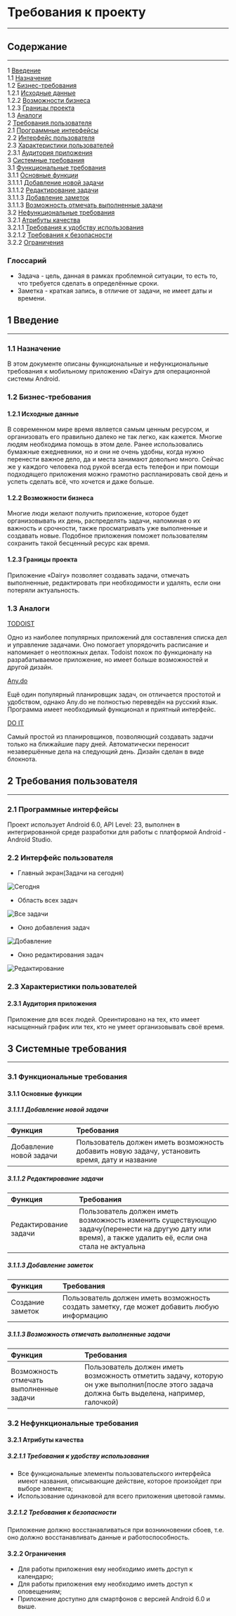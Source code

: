 # Требования к проекту  
---------------

## Содержание
--------------
1 [Введение](#Введение)  
1.1 [Назначение](#Назначение)  
1.2 [Бизнес-требования](#Бизнес)  
1.2.1 [Исходные данные](#Исходные)  
1.2.2 [Возможности бизнеса](#Возможности)  
1.2.3 [Границы проекта](#Границы)  
1.3 [Аналоги](#Аналоги)  
2 [Требования пользователя](#Требования)  
2.1 [Программные интерфейсы](#Программные)  
2.2 [Интерфейс пользователя](#Интерфейс)  
2.3 [Характеристики пользователей](#Характеристики)  
2.3.1 [Аудитория приложения](#Аудитория)  
3 [Системные требования](#Системные)  
3.1 [Функциональные требования](#Функциональные)  
3.1.1 [Основные функции](#Основные)  
3.1.1.1 [Добавление новой задачи](#Добавление)  
3.1.1.2 [Редактирование задачи](#Редактирование)  
3.1.1.3 [Добавление заметок](#Добавление)  
3.1.1.3 [Возможность отмечать выполненные задачи](#Возможность)  
3.2 [Нефункциональные требования](#Нефункциональные)  
3.2.1 [Атрибуты качества](#Атрибуты)  
3.2.1.1 [Требования к удобству использования](#Удобство)  
3.2.1.2 [Требования к безопасности](#Безопасность)  
3.2.2 [Ограничения](#Ограничения)  

### Глоссарий
+ Задача - цель, данная в рамках проблемной ситуации, то есть то, что требуется сделать в определённые сроки.
+ Заметка - краткая запись, в отличие от задачи, не имеет даты и времени.

<a name="Введение"></a> 
## 1 Введение
--------------
<a name="Назначение"></a> 
### 1.1 Назначение

В этом документе описаны функциональные и нефункциональные требования к мобильному приложению «Dairy» для операционной системы Android.
<a name="Бизнес"></a> 
### 1.2 Бизнес-требования
<a name="Исходные"></a> 
#### 1.2.1 Исходные данные

В современном мире время является самым ценным ресурсом, и организовать его правильно далеко не так легко, как кажется. Многие людям необходима помощь в этом деле. Ранее использовались бумажные ежедневники, но и они не очень удобны, когда нужно перенести важное дело, да и места занимают довольно много. Сейчас же у каждого человека под рукой всегда есть телефон и при помощи подходящего приложения можно грамотно распланировать свой день и успеть сделать всё, что хочется и даже больше. 
<a name="Возможности"></a> 
#### 1.2.2 Возможности бизнеса

Многие люди желают получить приложение, которое будет организовывать их день, распределять задачи, напоминая о их важность и срочности, также просматривать уже выполненные и создавать новые. Подобное приложения поможет пользователям сохранить такой бесценный ресурс как время.
<a name="Границы"></a> 
#### 1.2.3 Границы проекта

Приложение «Dairy» позволяет создавать задачи, отмечать выполненные, редактировать при необходимости и удалять, если они потеряли актуальность. 
<a name="Аналоги"></a> 
### 1.3 Аналоги

[TODOIST](https://androidapplications.ru/programs/4961-todoist.html)

Одно из наиболее популярных приложений для составления списка дел и управление задачами. Оно помогает упорядочить расписание и напоминает о неотложных делах. Todoist похож по функционалу на разрабатываемое приложение, но имеет больше возможностей и другой дизайн.

[Any.do](https://androidapplications.ru/programs/2660-anydo-spisok-del.html)

Ещё один популярный планировщик задач, он отличается простотой и удобством, однако Any.do не полностью переведён на русский язык. Программа имеет необходимый функционал и приятный интерфейс.

[DO IT](https://androidapplications.ru/programs/4965-do-it.html)

Самый простой из планировщиков, позволяющий создавать задачи только на ближайшие пару дней. Автоматически переносит незавершённые дела на следующий день. Дизайн сделан в виде блокнота.
<a name="Требования"></a> 
## 2 Требования пользователя
------------
<a name="Программные"></a> 
### 2.1 Программные интерфейсы

Проект использует Android 6.0, API Level: 23, выполнен в интегрированной среде разработки для работы с платформой Android - Android Studio.
<a name="Интерфейс"></a> 
### 2.2 Интерфейс пользователя

+ Главный экран(Задачи на сегодня)

![Сегодня](https://github.com/TomOlga/Dairy/blob/master/Images/Mockups/%D0%A1%D0%B5%D0%B3%D0%BE%D0%B4%D0%BD%D1%8F.png)

+ Область всех задач

![Все задачи](https://github.com/TomOlga/Dairy/blob/master/Images/Mockups/%D0%92%D1%81%D0%B5%20%D0%B7%D0%B0%D0%B4%D0%B0%D1%87%D0%B8.png)

+ Окно добавления задач

![Добавление](https://github.com/TomOlga/Dairy/blob/master/Images/Mockups/%D0%94%D0%BE%D0%B1%D0%B0%D0%B2%D0%B8%D1%82%D1%8C%20%D0%B7%D0%B0%D0%B4%D0%B0%D1%87%D1%83.png)

+ Окно редактирования задач

![Редактирование](https://github.com/TomOlga/Dairy/blob/master/Images/Mockups/%D0%98%D0%B7%D0%BC%D0%B5%D0%BD%D0%B5%D0%BD%D0%B8%D0%B5%20%D0%B7%D0%B0%D0%B4%D0%B0%D1%87%D0%B8.png)
<a name="Характеристики"></a> 
### 2.3 Характеристики пользователей
<a name="Аудитория"></a> 
#### 2.3.1 Аудитория приложения

Приложение для всех людей. Ореинтировано на тех, кто имеет насыщенный график или тех, кто не умеет организовывать своё время.
<a name="Системные"></a> 
## 3 Системные требования
-------------------
<a name="Функциональные"></a> 
### 3.1 Функциональные требования
<a name="Основные"></a> 
#### 3.1.1 Основные функции
<a name="Добавление"></a> 
##### 3.1.1.1 Добавление новой задачи

| Функция                     | Требования                                                   |
|:--------------------------- |:------------------------------------------------------------ | 
| Добавление новой задачи     | Пользователь должен иметь возможность добавить новую задачу, установить время, дату и название |

<a name="Редактирование"></a> 
##### 3.1.1.2 Редактирование задачи

| Функция                     | Требования                                                   |
|:--------------------------- |:------------------------------------------------------------ | 
| Редактирование задачи       | Пользователь должен иметь возможность изменить существующую задачу(перенести на другую дату или время), а также удалить её, если она стала не актуальна  |

<a name="Добавление"></a> 
##### 3.1.1.3 Добавление заметок

| Функция                     | Требования                                                   |
|:--------------------------- |:------------------------------------------------------------ | 
| Создание заметок            | Пользователь должен иметь возможность создать заметку, где может добавить любую информацию |

<a name="Возможность"></a> 
##### 3.1.1.3 Возможность отмечать выполненные задачи

| Функция                     | Требования                                                   |
|:--------------------------- |:------------------------------------------------------------ | 
| Возможность отмечать выполненные задачи  |  Пользователь должен иметь возможность отметить задачу, которую он уже выполнил(после этого задача должна быть выделена, например, галочкой) |

<a name="Нефункциональные"></a> 
### 3.2 Нефункциональные требования
<a name="Атрибуты"></a> 
#### 3.2.1 Атрибуты качества
<a name="Удобство"></a> 
##### 3.2.1.1 Требования к удобству использования

+ Все функциональные элементы пользовательского интерфейса имеют названия, описывающие действие, которое произойдет при выборе элемента;
+ Использование одинаковой для всего приложения цветовой гаммы.
<a name="Безопасность"></a> 
##### 3.2.1.2 Требования к безопасности

Приложение должно восстанавливаться при возникновении сбоев, т.е. оно должно восстанавливать данные и работоспособность.
<a name="Ограничения"></a> 
#### 3.2.2 Ограничения

+ Для работы приложения ему необходимо иметь доступ к календарю;
+ Для работы приложения ему необходимо иметь доступ к оповещениям; 
+ Приложение доступно для смартфонов с версией Android 6.0 и выше.
